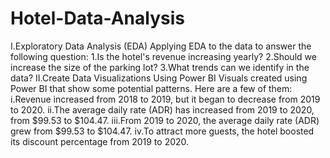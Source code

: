 # Hotel-Data-Analysis
I.Exploratory Data Analysis (EDA)
Applying EDA to the data to answer the following question:
1.Is the hotel's revenue increasing yearly?
2.Should we increase the size of the parking lot?
3.What trends can we identify in the data?
II.Create Data Visualizations Using Power BI
Visuals created using Power BI that show some potential patterns. Here are a few of them:
i.Revenue increased from 2018 to 2019, but it began to decrease from 2019 to 2020.
ii.The average daily rate (ADR) has increased from 2019 to 2020, from $99.53 to $104.47.
iii.From 2019 to 2020, the average daily rate (ADR) grew from $99.53 to $104.47.
iv.To attract more guests, the hotel boosted its discount percentage from 2019 to 2020.
